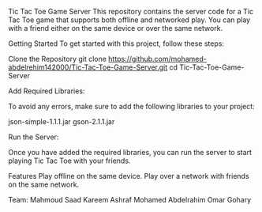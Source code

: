 Tic Tac Toe Game Server
This repository contains the server code for a Tic Tac Toe game that supports both offline and networked play. You can play with a friend either on the same device or over the same network.

Getting Started
To get started with this project, follow these steps:

Clone the Repository
git clone https://github.com/mohamed-abdelrehim142000/Tic-Tac-Toe-Game-Server.git
cd Tic-Tac-Toe-Game-Server

Add Required Libraries:

To avoid any errors, make sure to add the following libraries to your project:

json-simple-1.1.1.jar
gson-2.1.1.jar

Run the Server:

Once you have added the required libraries, you can run the server to start playing Tic Tac Toe with your friends.

Features
Play offline on the same device.
Play over a network with friends on the same network.

Team: 
Mahmoud Saad 
Kareem Ashraf 
Mohamed Abdelrahim 
Omar Gohary 
